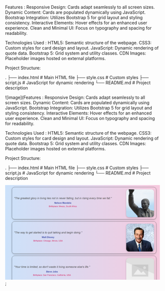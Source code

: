 Features : 
Responsive Design: Cards adapt seamlessly to all screen sizes.
Dynamic Content: Cards are populated dynamically using JavaScript.
Bootstrap Integration: Utilizes Bootstrap 5 for grid layout and styling consistency.
Interactive Elements: Hover effects for an enhanced user experience.
Clean and Minimal UI: Focus on typography and spacing for readability.

Technologies Used :
HTML5: Semantic structure of the webpage.
CSS3: Custom styles for card design and layout.
JavaScript: Dynamic rendering of quote data.
Bootstrap 5: Grid system and utility classes.
CDN Images: Placeholder images hosted on external platforms.

Project Structure:

.
├── index.html         # Main HTML file
├── style.css          # Custom styles
├── script.js          # JavaScript for dynamic rendering
└── README.md          # Project description

![image](Features : 
Responsive Design: Cards adapt seamlessly to all screen sizes.
Dynamic Content: Cards are populated dynamically using JavaScript.
Bootstrap Integration: Utilizes Bootstrap 5 for grid layout and styling consistency.
Interactive Elements: Hover effects for an enhanced user experience.
Clean and Minimal UI: Focus on typography and spacing for readability.

Technologies Used :
HTML5: Semantic structure of the webpage.
CSS3: Custom styles for card design and layout.
JavaScript: Dynamic rendering of quote data.
Bootstrap 5: Grid system and utility classes.
CDN Images: Placeholder images hosted on external platforms.

Project Structure:

.
├── index.html         # Main HTML file
├── style.css          # Custom styles
├── script.js          # JavaScript for dynamic rendering
└── README.md          # Project description

![Image Description](./readme.png);
